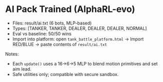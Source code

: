 # AI Pack Trained (AlphaRL-evo)

- Files: result/ai.txt (6 bots, MLP-based)
- Types: [TANKER, TANKER, DEALER, DEALER, DEALER, NORMAL]
- Eval vs baseline: 50/50 wins
- Import into platform: open `tank_battle_platform.html` → Import RED/BLUE → paste contents of `result/ai.txt`

Notes:
- Each `update()` uses a 16→6→5 MLP to blend motion primitives and set aim lead.
- Safe utilities only; compatible with secure sandbox.
